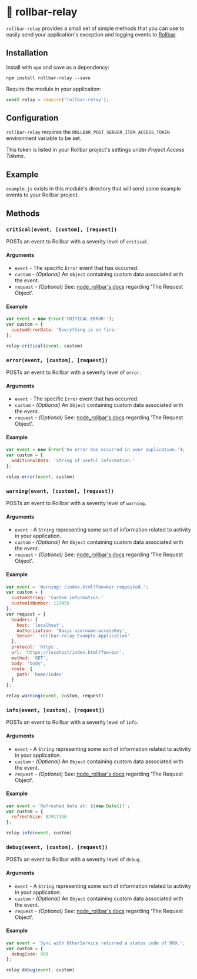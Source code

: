# :satellite: rollbar-relay

`rollbar-relay` provides a small set of simple methods that you can use to easily send your application's exception and logging events to [Rollbar](https://rollbar.com/).

## Installation

Install with `npm` and save as a dependency:

```shell
npm install rollbar-relay --save
```

Require the module in your application:

```javascript
const relay = require('rollbar-relay');
```

## Configuration

`rollbar-relay` requires the `ROLLBAR_POST_SERVER_ITEM_ACCESS_TOKEN` environment variable to be set.

This token is listed in your Rollbar project's settings under *Project Access Tokens*.

## Example

`example.js` exists in this module's directory that will send some example events to your Rollbar project.

## Methods

### `critical(event, [custom], [request])`

POSTs an event to Rollbar with a severity level of `critical`.

#### Arguments

 - `event` - The specific `Error` event that has occurred.
 - `custom` - *(Optional)* An `Object` containing custom data associated with the event.
 - `request` - *(Optional)* See: [node_rollbar's docs](https://github.com/rollbar/node_rollbar#the-request-object) regarding 'The Request Object'.

#### Example

```javascript
var event = new Error('CRITICAL ERROR!');
var custom = {
  customErrorData: 'Everything is on fire.'
};

relay.critical(event, custom)
```

### `error(event, [custom], [request])`

POSTs an event to Rollbar with a severity level of `error`.

#### Arguments

 - `event` - The specific `Error` event that has occurred.
 - `custom` - *(Optional)* An `Object` containing custom data associated with the event.
 - `request` - *(Optional)* See: [node_rollbar's docs](https://github.com/rollbar/node_rollbar#the-request-object) regarding 'The Request Object'.

#### Example

```javascript
var event = new Error('An error has occurred in your application.');
var custom = {
  additionalData: 'String of useful information.'
};

relay.error(event, custom)
```

### `warning(event, [custom], [request])`

POSTs an event to Rollbar with a severity level of `warning`.

#### Arguments

 - `event` - A `String` representing some sort of information related to activity in your application.
 - `custom` - *(Optional)* An `Object` containing custom data associated with the event.
 - `request` - *(Optional)* See: [node_rollbar's docs](https://github.com/rollbar/node_rollbar#the-request-object) regarding 'The Request Object'.

#### Example

```javascript
var event = 'Warning: /index.html?foo=bar requested.';
var custom = {
  customString: 'Custom information.'
  customIdNumber: 123456
};
var request = {
  headers: {
    host: 'localhost',
    Authorization: 'Basic username:accessKey',
    Server: 'rollbar-relay Example Application'
  },
  protocol: 'https',
  url: 'https://locahost/index.html?foo=bar',
  method: 'GET',
  body: 'body',
  route: {
    path: 'home/index'
  }
};

relay.warning(event, custom, request)
```

### `info(event, [custom], [request])`

POSTs an event to Rollbar with a severity level of `info`.

#### Arguments

 - `event` - A `String` representing some sort of information related to activity in your application.
 - `custom` - *(Optional)* An `Object` containing custom data associated with the event.
 - `request` - *(Optional)* See: [node_rollbar's docs](https://github.com/rollbar/node_rollbar#the-request-object) regarding 'The Request Object'.

#### Example

```javascript
var event = `Refreshed data at: ${new Date()}`;
var custom = {
  refreshSize: 82917346
};

relay.info(event, custom)
```

### `debug(event, [custom], [request])`

POSTs an event to Rollbar with a severity level of `debug`.

#### Arguments

 - `event` - A `String` representing some sort of information related to activity in your application.
 - `custom` - *(Optional)* An `Object` containing custom data associated with the event.
 - `request` - *(Optional)* See: [node_rollbar's docs](https://github.com/rollbar/node_rollbar#the-request-object) regarding 'The Request Object'.

#### Example

```javascript
var event = 'Sync with OtherService returned a status code of 999.';
var custom = {
  debugCode: 999
};

relay.debug(event, custom)
```
